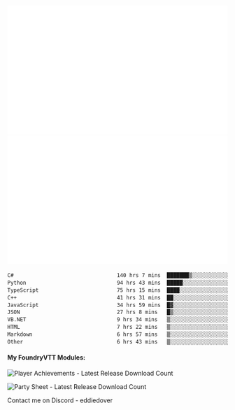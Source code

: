 
![](https://raw.githubusercontent.com/eddiedover/ghstats/master/generated/overview.svg)
![](https://raw.githubusercontent.com/eddiedover/ghstats/master/generated/languages.svg)

<!--START_SECTION:waka-->

```txt
C#                                 140 hrs 7 mins  ███████▒░░░░░░░░░░░░░░░░░   28.85 %
Python                             94 hrs 43 mins  █████░░░░░░░░░░░░░░░░░░░░   19.50 %
TypeScript                         75 hrs 15 mins  ████░░░░░░░░░░░░░░░░░░░░░   15.49 %
C++                                41 hrs 31 mins  ██░░░░░░░░░░░░░░░░░░░░░░░   08.55 %
JavaScript                         34 hrs 59 mins  █▓░░░░░░░░░░░░░░░░░░░░░░░   07.20 %
JSON                               27 hrs 8 mins   █▒░░░░░░░░░░░░░░░░░░░░░░░   05.59 %
VB.NET                             9 hrs 34 mins   ▒░░░░░░░░░░░░░░░░░░░░░░░░   01.97 %
HTML                               7 hrs 22 mins   ▒░░░░░░░░░░░░░░░░░░░░░░░░   01.52 %
Markdown                           6 hrs 57 mins   ▒░░░░░░░░░░░░░░░░░░░░░░░░   01.43 %
Other                              6 hrs 43 mins   ▒░░░░░░░░░░░░░░░░░░░░░░░░   01.39 %
```

<!--END_SECTION:waka-->

#### My FoundryVTT Modules:

  ![Player Achievements - Latest Release Download Count](https://img.shields.io/badge/dynamic/json?label=Player%20Achievements%20-%20Downloads@latest&query=assets%5B1%5D.download_count&url=https%3A%2F%2Fapi.github.com%2Frepos%2FEddieDover%2Ffvtt-player-achievements%2Freleases%2Flatest)

  ![Party Sheet - Latest Release Download Count](https://img.shields.io/badge/dynamic/json?label=Party%20Sheet%20-%20Downloads@latest&query=assets%5B1%5D.download_count&url=https%3A%2F%2Fapi.github.com%2Frepos%2FEddieDover%2Ffvtt-party-sheet%2Freleases%2Flatest)

<a rel="me" href="https://techhub.social/@EddieDover"></a>

Contact me on Discord - eddiedover

